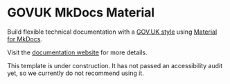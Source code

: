 # GOVUK MkDocs Material

Build flexible technical documentation with a [GOV.UK style](https://design-system.service.gov.uk/) using [Material for MkDocs](https://squidfunk.github.io/mkdocs-material/).

Visit the [documentation website](https://ministryofjustice.github.io/govuk-mkdocs-material/) for more details.

This template is under construction. It has not passed an accessibility audit yet, so we currently do not recommend using it.
